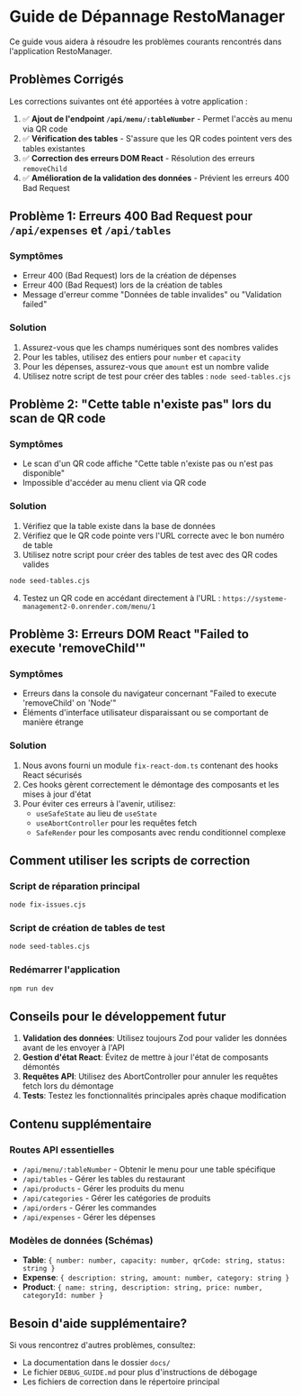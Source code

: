 # Guide de Dépannage RestoManager

Ce guide vous aidera à résoudre les problèmes courants rencontrés dans l'application RestoManager.

## Problèmes Corrigés

Les corrections suivantes ont été apportées à votre application :

1. ✅ **Ajout de l'endpoint `/api/menu/:tableNumber`** - Permet l'accès au menu via QR code
2. ✅ **Vérification des tables** - S'assure que les QR codes pointent vers des tables existantes
3. ✅ **Correction des erreurs DOM React** - Résolution des erreurs `removeChild`
4. ✅ **Amélioration de la validation des données** - Prévient les erreurs 400 Bad Request

## Problème 1: Erreurs 400 Bad Request pour `/api/expenses` et `/api/tables`

### Symptômes
- Erreur 400 (Bad Request) lors de la création de dépenses
- Erreur 400 (Bad Request) lors de la création de tables
- Message d'erreur comme "Données de table invalides" ou "Validation failed"

### Solution
1. Assurez-vous que les champs numériques sont des nombres valides
2. Pour les tables, utilisez des entiers pour `number` et `capacity`
3. Pour les dépenses, assurez-vous que `amount` est un nombre valide
4. Utilisez notre script de test pour créer des tables : `node seed-tables.cjs`

## Problème 2: "Cette table n'existe pas" lors du scan de QR code

### Symptômes
- Le scan d'un QR code affiche "Cette table n'existe pas ou n'est pas disponible"
- Impossible d'accéder au menu client via QR code

### Solution
1. Vérifiez que la table existe dans la base de données
2. Vérifiez que le QR code pointe vers l'URL correcte avec le bon numéro de table
3. Utilisez notre script pour créer des tables de test avec des QR codes valides

```bash
node seed-tables.cjs
```

4. Testez un QR code en accédant directement à l'URL : `https://systeme-management2-0.onrender.com/menu/1`

## Problème 3: Erreurs DOM React "Failed to execute 'removeChild'"

### Symptômes
- Erreurs dans la console du navigateur concernant "Failed to execute 'removeChild' on 'Node'"
- Éléments d'interface utilisateur disparaissant ou se comportant de manière étrange

### Solution
1. Nous avons fourni un module `fix-react-dom.ts` contenant des hooks React sécurisés
2. Ces hooks gèrent correctement le démontage des composants et les mises à jour d'état
3. Pour éviter ces erreurs à l'avenir, utilisez:
   - `useSafeState` au lieu de `useState`
   - `useAbortController` pour les requêtes fetch
   - `SafeRender` pour les composants avec rendu conditionnel complexe

## Comment utiliser les scripts de correction

### Script de réparation principal
```bash
node fix-issues.cjs
```

### Script de création de tables de test
```bash
node seed-tables.cjs
```

### Redémarrer l'application
```bash
npm run dev
```

## Conseils pour le développement futur

1. **Validation des données**: Utilisez toujours Zod pour valider les données avant de les envoyer à l'API
2. **Gestion d'état React**: Évitez de mettre à jour l'état de composants démontés
3. **Requêtes API**: Utilisez des AbortController pour annuler les requêtes fetch lors du démontage
4. **Tests**: Testez les fonctionnalités principales après chaque modification

## Contenu supplémentaire

### Routes API essentielles

- `/api/menu/:tableNumber` - Obtenir le menu pour une table spécifique
- `/api/tables` - Gérer les tables du restaurant
- `/api/products` - Gérer les produits du menu
- `/api/categories` - Gérer les catégories de produits
- `/api/orders` - Gérer les commandes
- `/api/expenses` - Gérer les dépenses

### Modèles de données (Schémas)

- **Table**: `{ number: number, capacity: number, qrCode: string, status: string }`
- **Expense**: `{ description: string, amount: number, category: string }`
- **Product**: `{ name: string, description: string, price: number, categoryId: number }`

## Besoin d'aide supplémentaire?

Si vous rencontrez d'autres problèmes, consultez:
- La documentation dans le dossier `docs/`
- Le fichier `DEBUG_GUIDE.md` pour plus d'instructions de débogage
- Les fichiers de correction dans le répertoire principal
